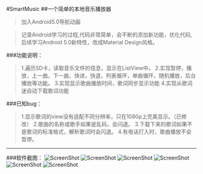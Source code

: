 #SmartMusic
##一个简单的本地音乐播放器
>加入Android5.0导航动画

>记录Android学习的过程,代码非常简单，会不断的添加新功能，优化代码,
后续学习Android 5.0新特性，改成Material Design风格。

###功能说明：
>1.遍历SD卡，读取音乐文件的信息，显示在ListView中。
2.实现暂停，播放，上一曲，下一曲，快进，快退，列表循环，单曲循环，随机播放，后台播放等功能。
3.实现显示歌曲播放时间，歌词同步显示功能
4.实现从歌词迷自动下载歌词功能

###已知bug：
>1.显示歌词的view没有适配不同分辨率，只在1080p上完美显示。（已修改）
2.歌曲的名称或歌手如果是乱码，会闪退。
3.下载下来的歌词如果不是歌词的标准格式，解析歌词时会闪退。
4.有电话打入时，歌曲播放不会暂停。

- - - - - - - - - - - - - - - - - - - - - - - - - - - - - - - -
###软件截图：
![ScreenShot](https://github.com/Panl/SmartMusic/blob/master/ScreenShots/SmartMusic_1.png)
![ScreenShot](https://github.com/Panl/SmartMusic/blob/master/ScreenShots/SmartMusic_2.png)
![ScreenShot](https://github.com/Panl/SmartMusic/blob/master/ScreenShots/SmartMusic_3.png)
![ScreenShot](https://github.com/Panl/SmartMusic/blob/master/ScreenShots/SmartMusic_4.png)
![ScreenShot](https://github.com/Panl/SmartMusic/blob/master/ScreenShots/SmartMusic_5.png)
![ScreenShot](https://github.com/Panl/SmartMusic/blob/master/ScreenShots/SmartMusic_6.png)

